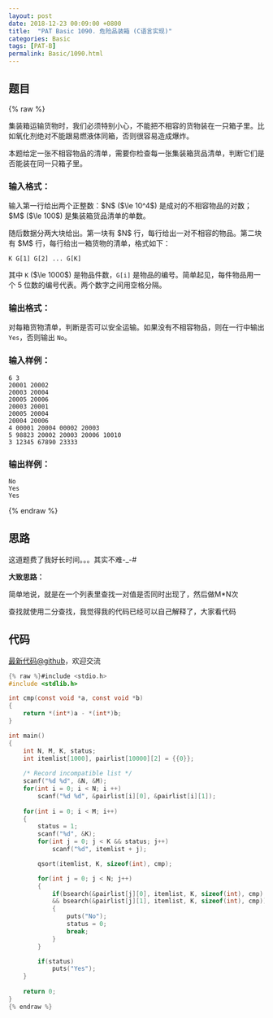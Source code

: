 ```yaml
---
layout: post
date: 2018-12-23 00:09:00 +0800
title:  "PAT Basic 1090. 危险品装箱 (C语言实现)"
categories: Basic
tags: [PAT-B]
permalink: Basic/1090.html
---
```


## 题目

{% raw %}<div class="ques-view"><p>集装箱运输货物时，我们必须特别小心，不能把不相容的货物装在一只箱子里。比如氧化剂绝对不能跟易燃液体同箱，否则很容易造成爆炸。</p>
<p>本题给定一张不相容物品的清单，需要你检查每一张集装箱货品清单，判断它们是否能装在同一只箱子里。</p>
<h3 id="-">输入格式：</h3>
<p>输入第一行给出两个正整数：<span>$N$</span> (<span>$\le 10^4$</span>) 是成对的不相容物品的对数；<span>$M$</span> (<span>$\le 100$</span>) 是集装箱货品清单的单数。</p>
<p>随后数据分两大块给出。第一块有 <span>$N$</span> 行，每行给出一对不相容的物品。第二块有 <span>$M$</span> 行，每行给出一箱货物的清单，格式如下：</p>
<pre><code>K G[1] G[2] ... G[K]
</code></pre><p>其中 <code>K</code> (<span>$\le 1000$</span>) 是物品件数，<code>G[i]</code> 是物品的编号。简单起见，每件物品用一个 5 位数的编号代表。两个数字之间用空格分隔。</p>
<h3 id="-">输出格式：</h3>
<p>对每箱货物清单，判断是否可以安全运输。如果没有不相容物品，则在一行中输出 <code>Yes</code>，否则输出 <code>No</code>。</p>
<h3 id="-">输入样例：</h3>
<pre><code class="lang-in">6 3
20001 20002
20003 20004
20005 20006
20003 20001
20005 20004
20004 20006
4 00001 20004 00002 20003
5 98823 20002 20003 20006 10010
3 12345 67890 23333
</code></pre>
<h3 id="-">输出样例：</h3>
<pre><code class="lang-out">No
Yes
Yes
</code></pre>
</div>{% endraw %}

## 思路

这道题费了我好长时间。。。其实不难-_-#

**大致思路：**

简单地说，就是在一个列表里查找一对值是否同时出现了，然后做M*N次

查找就使用二分查找，我觉得我的代码已经可以自己解释了，大家看代码

## 代码

[最新代码@github](https://github.com/OliverLew/PAT/blob/master/PATBasic/1090.c)，欢迎交流
```c
{% raw %}#include <stdio.h>
#include <stdlib.h>

int cmp(const void *a, const void *b)
{
    return *(int*)a - *(int*)b;
}

int main()
{
    int N, M, K, status;
    int itemlist[1000], pairlist[10000][2] = {{0}};
    
    /* Record incompatible list */
    scanf("%d %d", &N, &M);
    for(int i = 0; i < N; i ++)
        scanf("%d %d", &pairlist[i][0], &pairlist[i][1]);
    
    for(int i = 0; i < M; i++)
    {
        status = 1;
        scanf("%d", &K);
        for(int j = 0; j < K && status; j++)
            scanf("%d", itemlist + j);

        qsort(itemlist, K, sizeof(int), cmp);

        for(int j = 0; j < N; j++)
        {
            if(bsearch(&pairlist[j][0], itemlist, K, sizeof(int), cmp)
            && bsearch(&pairlist[j][1], itemlist, K, sizeof(int), cmp))
            {
                puts("No");
                status = 0;
                break;
            }
        }

        if(status)
            puts("Yes");
    }
    
    return 0;
}
{% endraw %}
```